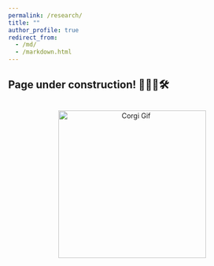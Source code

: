 ```yaml
---
permalink: /research/
title: ""
author_profile: true
redirect_from: 
  - /md/
  - /markdown.html
---
```



## Page under construction! 💯👷🏾🛠

<p style="text-align: center;">
  <img src="/images/cute_dog1.gif" alt="Corgi Gif" style="width: 300px; margin-top: 1em;">
</p>


<!-- ## Research... -->
<!-- Pics – trip to Ghana, dataset launch  -->
<!-- Engagement with utilities -->

<!-- IEEE-PES conference, ORCAS conference  --> 

<!-- 5 minute lightning talk with library research thingy -->

<!-- ECE poster presentation -->

<!-- Nickelsville -->

